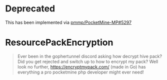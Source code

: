 # Deprecated
This has been implemented via [pmmp/PocketMine-MP#5297](https://github.com/pmmp/PocketMine-MP/pull/5297)

# ResourcePackEncryption

> Ever been in the gophertunnel discord asking how decrypt hive pack? Did you get rejected and switch up to how to encrypt my pack? Well look no further, https://encryptmypack.com/ (made in Go) has everything a pro pocketmine php developer might ever need!

